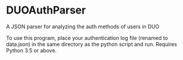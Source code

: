 
# DUOAuthParser

A JSON parser for analyzing the auth methods of users in DUO


To use this program, place your authentication log file (renamed to data.json) in the same directory as the python script and run.
Requires Python 3.5 or above.
